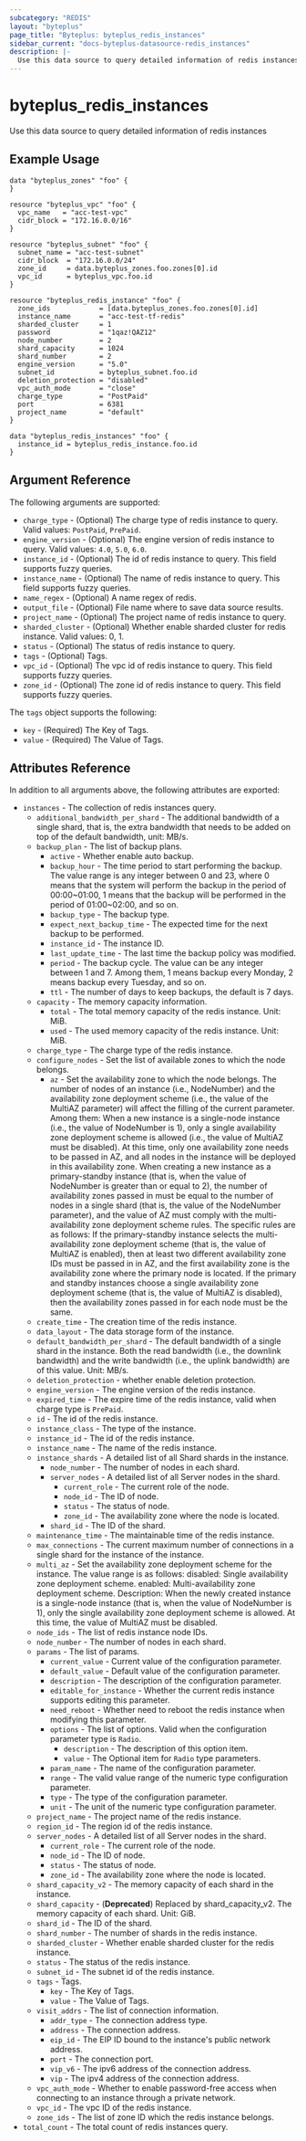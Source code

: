 ```yaml
---
subcategory: "REDIS"
layout: "byteplus"
page_title: "Byteplus: byteplus_redis_instances"
sidebar_current: "docs-byteplus-datasource-redis_instances"
description: |-
  Use this data source to query detailed information of redis instances
---
```

# byteplus_redis_instances
Use this data source to query detailed information of redis instances
## Example Usage
```hcl
data "byteplus_zones" "foo" {
}

resource "byteplus_vpc" "foo" {
  vpc_name   = "acc-test-vpc"
  cidr_block = "172.16.0.0/16"
}

resource "byteplus_subnet" "foo" {
  subnet_name = "acc-test-subnet"
  cidr_block  = "172.16.0.0/24"
  zone_id     = data.byteplus_zones.foo.zones[0].id
  vpc_id      = byteplus_vpc.foo.id
}

resource "byteplus_redis_instance" "foo" {
  zone_ids            = [data.byteplus_zones.foo.zones[0].id]
  instance_name       = "acc-test-tf-redis"
  sharded_cluster     = 1
  password            = "1qaz!QAZ12"
  node_number         = 2
  shard_capacity      = 1024
  shard_number        = 2
  engine_version      = "5.0"
  subnet_id           = byteplus_subnet.foo.id
  deletion_protection = "disabled"
  vpc_auth_mode       = "close"
  charge_type         = "PostPaid"
  port                = 6381
  project_name        = "default"
}

data "byteplus_redis_instances" "foo" {
  instance_id = byteplus_redis_instance.foo.id
}
```
## Argument Reference
The following arguments are supported:
* `charge_type` - (Optional) The charge type of redis instance to query. Valid values: `PostPaid`, `PrePaid`.
* `engine_version` - (Optional) The engine version of redis instance to query. Valid values: `4.0`, `5.0`, `6.0`.
* `instance_id` - (Optional) The id of redis instance to query. This field supports fuzzy queries.
* `instance_name` - (Optional) The name of redis instance to query. This field supports fuzzy queries.
* `name_regex` - (Optional) A name regex of redis.
* `output_file` - (Optional) File name where to save data source results.
* `project_name` - (Optional) The project name of redis instance to query.
* `sharded_cluster` - (Optional) Whether enable sharded cluster for redis instance. Valid values: 0, 1.
* `status` - (Optional) The status of redis instance to query.
* `tags` - (Optional) Tags.
* `vpc_id` - (Optional) The vpc id of redis instance to query. This field supports fuzzy queries.
* `zone_id` - (Optional) The zone id of redis instance to query. This field supports fuzzy queries.

The `tags` object supports the following:

* `key` - (Required) The Key of Tags.
* `value` - (Required) The Value of Tags.

## Attributes Reference
In addition to all arguments above, the following attributes are exported:
* `instances` - The collection of redis instances query.
    * `additional_bandwidth_per_shard` - The additional bandwidth of a single shard, that is, the extra bandwidth that needs to be added on top of the default bandwidth, unit: MB/s.
    * `backup_plan` - The list of backup plans.
        * `active` - Whether enable auto backup.
        * `backup_hour` - The time period to start performing the backup. The value range is any integer between 0 and 23, where 0 means that the system will perform the backup in the period of 00:00~01:00, 1 means that the backup will be performed in the period of 01:00~02:00, and so on.
        * `backup_type` - The backup type.
        * `expect_next_backup_time` - The expected time for the next backup to be performed.
        * `instance_id` - The instance ID.
        * `last_update_time` - The last time the backup policy was modified.
        * `period` - The backup cycle. The value can be any integer between 1 and 7. Among them, 1 means backup every Monday, 2 means backup every Tuesday, and so on.
        * `ttl` - The number of days to keep backups, the default is 7 days.
    * `capacity` - The memory capacity information.
        * `total` - The total memory capacity of the redis instance. Unit: MiB.
        * `used` - The used memory capacity of the redis instance. Unit: MiB.
    * `charge_type` - The charge type of the redis instance.
    * `configure_nodes` - Set the list of available zones to which the node belongs.
        * `az` - Set the availability zone to which the node belongs. The number of nodes of an instance (i.e., NodeNumber) and the availability zone deployment scheme (i.e., the value of the MultiAZ parameter) will affect the filling of the current parameter. Among them:
 When a new instance is a single-node instance (i.e., the value of NodeNumber is 1), only a single availability zone deployment scheme is allowed (i.e., the value of MultiAZ must be disabled). At this time, only one availability zone needs to be passed in AZ, and all nodes in the instance will be deployed in this availability zone. When creating a new instance as a primary-standby instance (that is, when the value of NodeNumber is greater than or equal to 2), the number of availability zones passed in must be equal to the number of nodes in a single shard (that is, the value of the NodeNumber parameter), and the value of AZ must comply with the multi-availability zone deployment scheme rules. The specific rules are as follows: If the primary-standby instance selects the multi-availability zone deployment scheme (that is, the value of MultiAZ is enabled), then at least two different availability zone IDs must be passed in in AZ, and the first availability zone is the availability zone where the primary node is located. If the primary and standby instances choose a single availability zone deployment scheme (that is, the value of MultiAZ is disabled), then the availability zones passed in for each node must be the same.
    * `create_time` - The creation time of the redis instance.
    * `data_layout` - The data storage form of the instance.
    * `default_bandwidth_per_shard` - The default bandwidth of a single shard in the instance. Both the read bandwidth (i.e., the downlink bandwidth) and the write bandwidth (i.e., the uplink bandwidth) are of this value. Unit: MB/s.
    * `deletion_protection` - whether enable deletion protection.
    * `engine_version` - The engine version of the redis instance.
    * `expired_time` - The expire time of the redis instance, valid when charge type is `PrePaid`.
    * `id` - The id of the redis instance.
    * `instance_class` - The type of the instance.
    * `instance_id` - The id of the redis instance.
    * `instance_name` - The name of the redis instance.
    * `instance_shards` - A detailed list of all Shard shards in the instance.
        * `node_number` - The number of nodes in each shard.
        * `server_nodes` - A detailed list of all Server nodes in the shard.
            * `current_role` - The current role of the node.
            * `node_id` - The ID of node.
            * `status` - The status of node.
            * `zone_id` - The availability zone where the node is located.
        * `shard_id` - The ID of the shard.
    * `maintenance_time` - The maintainable time of the redis instance.
    * `max_connections` - The current maximum number of connections in a single shard for the instance of the instance.
    * `multi_az` - Set the availability zone deployment scheme for the instance. The value range is as follows: 
disabled: Single availability zone deployment scheme.
 enabled: Multi-availability zone deployment scheme.
 Description:
 When the newly created instance is a single-node instance (that is, when the value of NodeNumber is 1), only the single availability zone deployment scheme is allowed. At this time, the value of MultiAZ must be disabled.
    * `node_ids` - The list of redis instance node IDs.
    * `node_number` - The number of nodes in each shard.
    * `params` - The list of params.
        * `current_value` - Current value of the configuration parameter.
        * `default_value` - Default value of the configuration parameter.
        * `description` - The description of the configuration parameter.
        * `editable_for_instance` - Whether the current redis instance supports editing this parameter.
        * `need_reboot` - Whether need to reboot the redis instance when modifying this parameter.
        * `options` - The list of options. Valid when the configuration parameter type is `Radio`.
            * `description` - The description of this option item.
            * `value` - The Optional item for `Radio` type parameters.
        * `param_name` - The name of the configuration parameter.
        * `range` - The valid value range of the numeric type configuration parameter.
        * `type` - The type of the configuration parameter.
        * `unit` - The unit of the numeric type configuration parameter.
    * `project_name` - The project name of the redis instance.
    * `region_id` - The region id of the redis instance.
    * `server_nodes` - A detailed list of all Server nodes in the shard.
        * `current_role` - The current role of the node.
        * `node_id` - The ID of node.
        * `status` - The status of node.
        * `zone_id` - The availability zone where the node is located.
    * `shard_capacity_v2` - The memory capacity of each shard in the instance.
    * `shard_capacity` - (**Deprecated**) Replaced by shard_capacity_v2. The memory capacity of each shard. Unit: GiB.
    * `shard_id` - The ID of the shard.
    * `shard_number` - The number of shards in the redis instance.
    * `sharded_cluster` - Whether enable sharded cluster for the redis instance.
    * `status` - The status of the redis instance.
    * `subnet_id` - The subnet id of the redis instance.
    * `tags` - Tags.
        * `key` - The Key of Tags.
        * `value` - The Value of Tags.
    * `visit_addrs` - The list of connection information.
        * `addr_type` - The connection address type.
        * `address` - The connection address.
        * `eip_id` - The EIP ID bound to the instance's public network address.
        * `port` - The connection port.
        * `vip_v6` - The ipv6 address of the connection address.
        * `vip` - The ipv4 address of the connection address.
    * `vpc_auth_mode` - Whether to enable password-free access when connecting to an instance through a private network.
    * `vpc_id` - The vpc ID of the redis instance.
    * `zone_ids` - The list of zone ID which the redis instance belongs.
* `total_count` - The total count of redis instances query.


